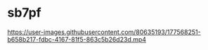 # sb7pf

https://user-images.githubusercontent.com/80635193/177568251-b658b217-fdbc-4167-81f5-863c5b26d23d.mp4


